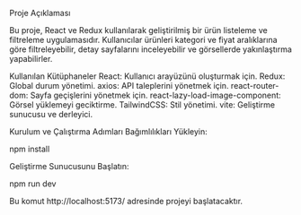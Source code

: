 Proje Açıklaması

Bu proje, React ve Redux kullanılarak geliştirilmiş bir ürün listeleme ve filtreleme uygulamasıdır. Kullanıcılar ürünleri kategori ve fiyat aralıklarına göre filtreleyebilir, detay sayfalarını inceleyebilir ve görsellerde yakınlaştırma yapabilirler.

Kullanılan Kütüphaneler
React: Kullanıcı arayüzünü oluşturmak için.
Redux: Global durum yönetimi.
axios: API taleplerini yönetmek için.
react-router-dom: Sayfa geçişlerini yönetmek için.
react-lazy-load-image-component: Görsel yüklemeyi geciktirme.
TailwindCSS: Stil yönetimi.
vite: Geliştirme sunucusu ve derleyici.


Kurulum ve Çalıştırma Adımları
Bağımlılıkları Yükleyin:

npm install

Geliştirme Sunucusunu Başlatın:

npm run dev

Bu komut http://localhost:5173/ adresinde projeyi başlatacaktır.
